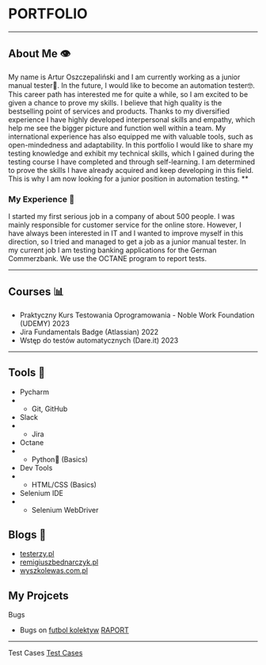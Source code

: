# PORTFOLIO 
***
## About Me 👁️
My name is Artur Oszczepaliński and I am currently working as a junior manual tester🤠. In the future, I would like to become an automation tester🤓. This career path has interested me for quite a while, so I am excited to be given a chance to prove my skills. I believe that high quality is the bestselling point of services and products. Thanks to my diversified experience I have highly developed interpersonal skills and empathy, which help me see the bigger picture and function well within a team. My international experience has also equipped me with valuable tools, such as open-mindedness and adaptability. In this portfolio I would like to share my testing knowledge and exhibit my technical skills, which I gained during the testing course I have completed and through self-learning. I am determined to prove the skills I have already acquired and keep developing in this field. This is why I am now looking for a junior position in automation testing.
**
### My Experience 💪
I started my first serious job in a company of about 500 people. I was mainly responsible for customer service for the online store. However, I have always been interested in IT and I wanted to improve myself in this direction, so I tried and managed to get a job as a junior manual tester. In my current job I am testing banking applications for the German Commerzbank. We use the OCTANE program to report tests.
***
## Courses 📊
* Praktyczny Kurs Testowania Oprogramowania - Noble Work Foundation (UDEMY) 2023
* Jira Fundamentals Badge (Atlassian) 2022 
* Wstęp do testów automatycznych (Dare.it) 2023
***
## Tools 🔧
* Pycharm     
* * Git, GitHub         
* Slack       
* * Jira               
* Octane      
* * Python🐍 (Basics)        
* Dev Tools   
* * HTML/CSS (Basics) 
* Selenium IDE 
* * Selenium WebDriver 
## Blogs 📝
* [testerzy.pl](https://testerzy.pl/)
* [remigiuszbednarczyk.pl](https://remigiuszbednarczyk.pl/)
* [wyszkolewas.com.pl](https://www.wyszkolewas.com.pl/)
## My Projcets 
Bugs 
* Bugs on [futbol kolektyw](https://scouts.futbolkolektyw.pl/en/)
[RAPORT](https://docs.google.com/document/d/1DMTQFQc5SWxtPLFmR8LGMbJigQWB4C6Or2wcrAN9jKI)

***

Test Cases
[Test Cases](https://drive.google.com/drive/folders/1ISabvIE-4knUij46WU5JeVUjCw1CHNOc)
